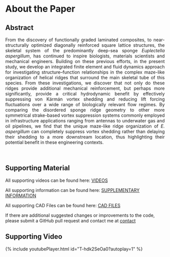 # About the Paper

<!-- {% include youtubePlayer.html id="u16FjNGMoEs?autoplay=1" %} -->

## Abstract

<div style="text-align: justify"> 
From the discovery of functionally graded laminated composites, to near-structurally optimized diagonally reinforced square lattice structures, the skeletal system of the predominantly deep-sea sponge <i>Euplectella aspergillum</i>, has continued to inspire biologists, materials scientists and mechanical engineers. Building on these previous efforts, in the present study, we develop an integrated finite element and fluid dynamics approach for investigating structure–function relationships in the complex maze-like organization of helical ridges that surround the main skeletal tube of this species. From these investigations, we discover that not only do these ridges provide additional mechanical reinforcement, but perhaps more significantly, provide a critical hydrodynamic benefit by effectively suppressing von Kármán vortex shedding and reducing lift forcing fluctuations over a wide range of biologically relevant flow regimes. By comparing the disordered sponge ridge geometry to other more symmetrical strake-based vortex suppression systems commonly employed in infrastructure applications ranging from antennas to underwater gas and oil pipelines, we find that the unique maze-like ridge organization of <i>E. aspergillum</i> can completely suppress vortex shedding rather than delaying their shedding to a more downstream location, thus highlighting their potential benefit in these engineering contexts.  

</div>

<p>&nbsp;</p>


## Supporting Material

All supporting videos can be found here: [VIDEOS](https://drive.google.com/drive/folders/0BwhqWZtgjTIkfmtaT0N4VWozWkxtSktzaldpQW93Vl85TXVnU05fR1JwWUtKdnhoTkZtS0U?resourcekey=0-FGkjd_73NyaHYAI2wdsytw&usp=sharing)

All supporting information can be found here: [SUPPLEMENTARY INFORMATION](./si)

All supporting CAD Files can be found here: [CAD FILES](./cad)

If there are additional suggested changes or improvements to the code, please submit a GitHub pull request and contact me at [contact](https://fer.me/cont)

## Supporting Video

{% include youtubePlayer.html id="T-hdk2SeOa0?autoplay=1" %}
